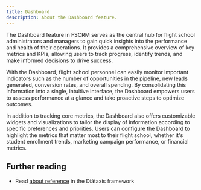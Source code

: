 ```yaml
---
title: Dashboard
description: About the Dashboard feature.
---
```


The Dashboard feature in FSCRM serves as the central hub for flight school administrators and managers to gain quick insights into the performance and health of their operations. It provides a comprehensive overview of key metrics and KPIs, allowing users to track progress, identify trends, and make informed decisions to drive success.

With the Dashboard, flight school personnel can easily monitor important indicators such as the number of opportunities in the pipeline, new leads generated, conversion rates, and overall spending. By consolidating this information into a single, intuitive interface, the Dashboard empowers users to assess performance at a glance and take proactive steps to optimize outcomes.

In addition to tracking core metrics, the Dashboard also offers customizable widgets and visualizations to tailor the display of information according to specific preferences and priorities. Users can configure the Dashboard to highlight the metrics that matter most to their flight school, whether it's student enrollment trends, marketing campaign performance, or financial metrics.


## Further reading

- Read [about reference](https://diataxis.fr/reference/) in the Diátaxis framework
